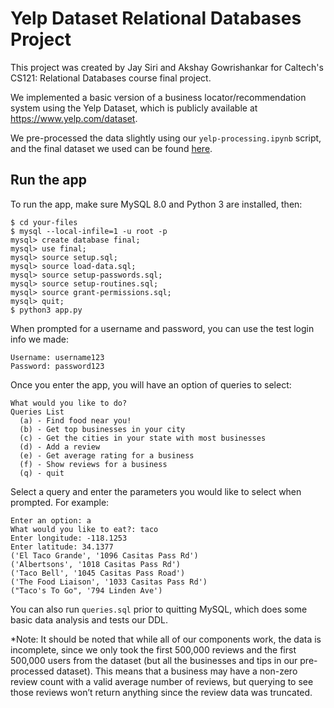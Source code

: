 # Yelp Dataset Relational Databases Project

This project was created by Jay Siri and Akshay Gowrishankar for Caltech's CS121: Relational Databases course final project. 

We implemented a basic version of a business locator/recommendation system using the Yelp Dataset, which is publicly available at https://www.yelp.com/dataset. 

We pre-processed the data slightly using our `yelp-processing.ipynb` script, and the final dataset we used can be found [here](https://drive.google.com/drive/folders/1W_R5_E5G5uUycE05aysBdS7ZFIuD5HOK?usp=sharing).


## Run the app
To run the app, make sure MySQL 8.0 and Python 3 are installed, then:
~~~
$ cd your-files
$ mysql --local-infile=1 -u root -p
mysql> create database final;
mysql> use final;
mysql> source setup.sql;
mysql> source load-data.sql;
mysql> source setup-passwords.sql;
mysql> source setup-routines.sql;
mysql> source grant-permissions.sql;
mysql> quit;
$ python3 app.py 
~~~

When prompted for a username and password, you can use the test login info we made:
~~~
Username: username123
Password: password123
~~~

Once you enter the app, you will have an option of queries to select:
~~~
What would you like to do?
Queries List
  (a) - Find food near you!
  (b) - Get top businesses in your city
  (c) - Get the cities in your state with most businesses
  (d) - Add a review
  (e) - Get average rating for a business
  (f) - Show reviews for a business
  (q) - quit
~~~

Select a query and enter the parameters you would like to select when prompted. For example:
~~~
Enter an option: a
What would you like to eat?: taco
Enter longitude: -118.1253
Enter latitude: 34.1377
('El Taco Grande', '1096 Casitas Pass Rd')
('Albertsons', '1018 Casitas Pass Rd')
('Taco Bell', '1045 Casitas Pass Road')
('The Food Liaison', '1033 Casitas Pass Rd')
("Taco's To Go", '794 Linden Ave')
~~~

You can also run `queries.sql` prior to quitting MySQL, which does some basic data analysis and tests our DDL.


*Note: It should be noted that while all of our components work, the data is incomplete, since we only took the first 500,000 reviews and the first 500,000 users from the dataset (but all the businesses and tips in our pre-processed dataset). This means that a business may have a non-zero review count with a valid average number of reviews, but querying to see those reviews won’t return anything since the review data was truncated.
